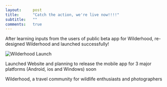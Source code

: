 ```yaml
---
layout:     post
title:      "Catch the action, we're live now!!!!"
subtitle:   ""
comments:   true
---
```


<p>
After learning inputs from the users of public beta app for Wilderhood, re-designed <a href="http://www.wilderhood.com" style="text-decoration:none">Wilderhood</a> and launched successfully!
</p>

<img src="{{ site.baseurl }}/img/Launch.jpg" alt="Wilderhood Launch">

<p>
Launched Website and planning to release the mobile app for 3 major platforms (Android, ios and Windows) soon
</p>

<p>
<a href="http://www.wilderhood.com" style="text-decoration:none"> Wilderhood</a>, a travel community for wildlife enthusiasts and photographers
</p>

